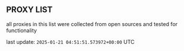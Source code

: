 ## PROXY LIST

all proxies in this list were collected from open sources and tested for functionality

last update: `2025-01-21 04:51:51.573972+00:00` UTC